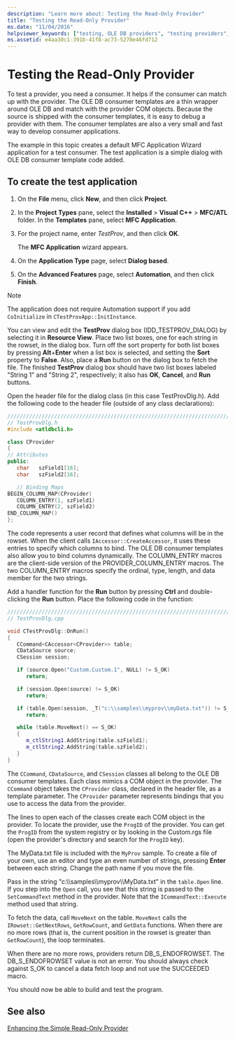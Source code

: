 ```yaml
---
description: "Learn more about: Testing the Read-Only Provider"
title: "Testing the Read-Only Provider"
ms.date: "11/04/2016"
helpviewer_keywords: ["testing, OLE DB providers", "testing providers", "OLE DB providers, calling", "OLE DB providers, testing"]
ms.assetid: e4aa30c1-391b-41f8-ac73-5270e46fd712
---
```

# Testing the Read-Only Provider

To test a provider, you need a consumer. It helps if the consumer can match up with the provider. The OLE DB consumer templates are a thin wrapper around OLE DB and match with the provider COM objects. Because the source is shipped with the consumer templates, it is easy to debug a provider with them. The consumer templates are also a very small and fast way to develop consumer applications.

The example in this topic creates a default MFC Application Wizard application for a test consumer. The test application is a simple dialog with OLE DB consumer template code added.

## To create the test application

1. On the **File** menu, click **New**, and then click **Project**.

1. In the **Project Types** pane, select the **Installed** > **Visual C++** > **MFC/ATL** folder. In the **Templates** pane, select **MFC Application**.

1. For the project name, enter *TestProv*, and then click **OK**.

   The **MFC Application** wizard appears.

1. On the **Application Type** page, select **Dialog based**.

1. On the **Advanced Features** page, select **Automation**, and then click **Finish**.

> [!NOTE]
> The application does not require Automation support if you add `CoInitialize` in `CTestProvApp::InitInstance`.

You can view and edit the **TestProv** dialog box (IDD_TESTPROV_DIALOG) by selecting it in **Resource View**. Place two list boxes, one for each string in the rowset, in the dialog box. Turn off the sort property for both list boxes by pressing **Alt**+**Enter** when a list box is selected, and setting the **Sort** property to **False**. Also, place a **Run** button on the dialog box to fetch the file. The finished **TestProv** dialog box should have two list boxes labeled "String 1" and "String 2", respectively; it also has **OK**, **Cancel**, and **Run** buttons.

Open the header file for the dialog class (in this case TestProvDlg.h). Add the following code to the header file (outside of any class declarations):

```cpp
////////////////////////////////////////////////////////////////////////
// TestProvDlg.h
#include <atldbcli.h>  

class CProvider
{
// Attributes
public:
   char   szField1[16];
   char   szField2[16];

   // Binding Maps
BEGIN_COLUMN_MAP(CProvider)
   COLUMN_ENTRY(1, szField1)
   COLUMN_ENTRY(2, szField2)
END_COLUMN_MAP()
};
```

The code represents a user record that defines what columns will be in the rowset. When the client calls `IAccessor::CreateAccessor`, it uses these entries to specify which columns to bind. The OLE DB consumer templates also allow you to bind columns dynamically. The COLUMN_ENTRY macros are the client-side version of the PROVIDER_COLUMN_ENTRY macros. The two COLUMN_ENTRY macros specify the ordinal, type, length, and data member for the two strings.

Add a handler function for the **Run** button by pressing **Ctrl** and double-clicking the **Run** button. Place the following code in the function:

```cpp
///////////////////////////////////////////////////////////////////////
// TestProvDlg.cpp

void CTestProvDlg::OnRun()
{
   CCommand<CAccessor<CProvider>> table;
   CDataSource source;
   CSession session;

   if (source.Open("Custom.Custom.1", NULL) != S_OK)
      return;

   if (session.Open(source) != S_OK)
      return;

   if (table.Open(session, _T("c:\\samples\\myprov\\myData.txt")) != S_OK)
      return;

   while (table.MoveNext() == S_OK)
   {
      m_ctlString1.AddString(table.szField1);
      m_ctlString2.AddString(table.szField2);
   }
}
```

The `CCommand`, `CDataSource`, and `CSession` classes all belong to the OLE DB consumer templates. Each class mimics a COM object in the provider. The `CCommand` object takes the `CProvider` class, declared in the header file, as a template parameter. The `CProvider` parameter represents bindings that you use to access the data from the provider.

The lines to open each of the classes create each COM object in the provider. To locate the provider, use the `ProgID` of the provider. You can get the `ProgID` from the system registry or by looking in the Custom.rgs file (open the provider's directory and search for the `ProgID` key).

The MyData.txt file is included with the `MyProv` sample. To create a file of your own, use an editor and type an even number of strings, pressing **Enter** between each string. Change the path name if you move the file.

Pass in the string "c:\\\samples\\\myprov\\\MyData.txt" in the `table.Open` line. If you step into the `Open` call, you see that this string is passed to the `SetCommandText` method in the provider. Note that the `ICommandText::Execute` method used that string.

To fetch the data, call `MoveNext` on the table. `MoveNext` calls the `IRowset::GetNextRows`, `GetRowCount`, and `GetData` functions. When there are no more rows (that is, the current position in the rowset is greater than `GetRowCount`), the loop terminates.

When there are no more rows, providers return DB_S_ENDOFROWSET. The DB_S_ENDOFROWSET value is not an error. You should always check against S_OK to cancel a data fetch loop and not use the SUCCEEDED macro.

You should now be able to build and test the program.

## See also

[Enhancing the Simple Read-Only Provider](../../data/oledb/enhancing-the-simple-read-only-provider.md)
